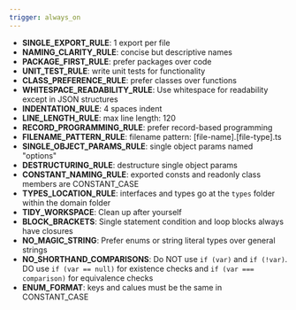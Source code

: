 ```yaml
---
trigger: always_on
---
```


- **SINGLE_EXPORT_RULE**: 1 export per file
- **NAMING_CLARITY_RULE**: concise but descriptive names
- **PACKAGE_FIRST_RULE**: prefer packages over code
- **UNIT_TEST_RULE**: write unit tests for functionality
- **CLASS_PREFERENCE_RULE**: prefer classes over functions
- **WHITESPACE_READABILITY_RULE**: Use whitespace for readability except in JSON structures
- **INDENTATION_RULE**: 4 spaces indent
- **LINE_LENGTH_RULE**: max line length: 120
- **RECORD_PROGRAMMING_RULE**: prefer record-based programming
- **FILENAME_PATTERN_RULE**: filename pattern: [file-name].[file-type].ts
- **SINGLE_OBJECT_PARAMS_RULE**: single object params named "options"
- **DESTRUCTURING_RULE**: destructure single object params
- **CONSTANT_NAMING_RULE**: exported consts and readonly class members are CONSTANT_CASE
- **TYPES_LOCATION_RULE**: interfaces and types go at the `types` folder within the domain folder
- **TIDY_WORKSPACE**: Clean up after yourself
- **BLOCK_BRACKETS**: Single statement condition and loop blocks always have closures
- **NO_MAGIC_STRING**: Prefer enums or string literal types over general strings
- **NO_SHORTHAND_COMPARISONS**: Do NOT use `if (var)` and `if (!var)`. DO use `if (var == null)` for existence checks and `if (var === comparison)` for equivalence checks
- **ENUM_FORMAT**: keys and calues must be the same in CONSTANT_CASE
